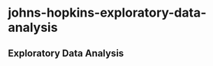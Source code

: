 johns-hopkins-exploratory-data-analysis
=======================================

## Exploratory Data Analysis
